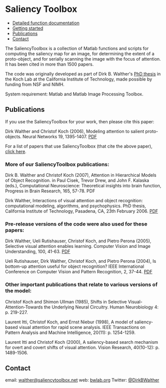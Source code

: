 # Saliency Toolbox

* [Detailed function documentation]()
* [Getting started]()
* [Publications](#publications)
* [Contact](#contact)

The SaliencyToolbox is a collection of Matlab functions and scripts for computing the saliency map for an image, for determining the extent of a proto-object, and for serially scanning the image with the focus of attention. It has been cited in more than 1500 papers.

The code was originally developed as part of Dirk B. Walther's [PhD thesis](http://resolver.caltech.edu/CaltechETD:etd-03072006-135433) in the Koch Lab at the California Institute of Technology, made possible by funding from NSF and NIMH. 

System requirement: Matlab and Matlab Image Processing Toolbox.

## Publications

If you use the SaliencyToolbox for your work, then please cite this paper:

Dirk Walther and Christof Koch (2006), Modeling attention to salient proto-objects. Neural Networks 19, 1395-1407. [PDF](https://drive.google.com/file/d/1vRF7qviv-RIjoRlDdzOIYWPoXNdgTN9y/view?usp=share_link)

For a list of papers that use SaliencyToolbox (that cite the above paper), [click here](https://scholar.google.com/scholar?oi=bibs&hl=en&cites=442166006058630913).

### More of our SaliencyToolbox publications:

Dirk B. Walther and Christof Koch (2007), Attention in Hierarchical Models of Object Recognition. in Paul Cisek, Trevor Drew, and John F. Kalaska (eds.), Computational Neuroscience: Theoretical insights into brain function, Progress in Brain Research, 165, 57-78. PDF

Dirk Walther, Interactions of visual attention and object recognition: computational modeling, algorithms, and psychophysics. PhD thesis, California Institute of Technology, Pasadena, CA, 23th February 2006. [PDF](http://resolver.caltech.edu/CaltechETD:etd-03072006-135433)

### Pre-release versions of the code were also used for these papers:

Dirk Walther, Ueli Rutishauser, Christof Koch, and Pietro Perona (2005), Selective visual attention enables learning. Computer Vision and Image Understanding, 100, 41-63. [PDF](https://drive.google.com/file/d/1HE-XoZJdfCqGfDHCGQH-BYZL-pV0-ANq/view?usp=share_link)

Ueli Rutishauser, Dirk Walther, Christof Koch, and Pietro Perona (2004), Is bottom-up attention useful for object recognition? IEEE International Conference on Computer Vision and Pattern Recognition, 2, 37-44. [PDF](https://drive.google.com/file/d/1M_TThxA-F6tEepIG79FTsBpf72Equadi/view?usp=share_link)

### Other important publications that relate to various versions of the model:

Christof Koch and Shimon Ullman (1985), Shifts in Selective Visual-Attention-Towards the Underlying Neural Circuitry. Human Neurobiology 4: p. 219-227.

Laurent Itti, Christof Koch, and Ernst Niebur (1998), A model of saliency-based visual attention for rapid scene analysis. IEEE Transactions on Pattern Analysis and Machine Intelligence, 20(11): p. 1254-1259.

Laurent Itti and Christof Koch (2000), A saliency-based search mechanism for overt and covert shifts of visual attention. Vision Research, 40(10-12): p. 1489-1506.

## Contact
email: [walther@saliencytoolbox.net](mailto:walther@saliencytoolbox.net)
web: [bwlab.org](https://www.bwlab.org/)
Twitter: [@DirkBWalther](https://twitter.com/DirkBWalther)
